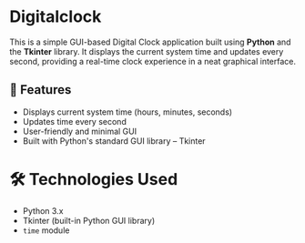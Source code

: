 # Digitalclock
This is a simple GUI-based Digital Clock application built using **Python** and the **Tkinter** library. It displays the current system time and updates every second, providing a real-time clock experience in a neat graphical interface.


## 📌 Features

- Displays current system time (hours, minutes, seconds)
- Updates time every second
- User-friendly and minimal GUI
- Built with Python's standard GUI library – Tkinter

# 🛠️ Technologies Used

- Python 3.x
- Tkinter (built-in Python GUI library)
- `time` module
